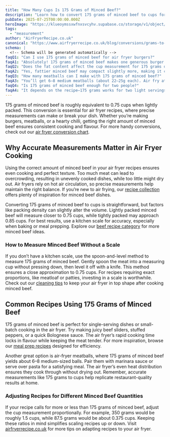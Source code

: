```yaml
---
title: "How Many Cups Is 175 Grams of Minced Beef?"
description: "Learn how to convert 175 grams of minced beef to cups for perfect air fryer recipes every time. Get accurate measurements in seconds!"
pubDate: 2025-07-25T00:00:00.000Z
heroImage: "https://klueoymssxwfnxsvcyhv.supabase.co/storage/v1/object/public/Shmucket/how-many-cups-is-175-grams-minced-beef.png"
tags:
  - "measurement"
author: "AirFryerRecipe.co.uk"
canonical: "https://www.airfryerrecipe.co.uk/blog/conversions/grams-to-cups/how-many-cups-is-175-grams-minced-beef"
schema: |
  <!-- Schema will be generated automatically -->
faqQ1: "Can I use 175 grams of minced beef for air fryer burgers?"
faqA1: "Absolutely! 175 grams of minced beef makes one generous burger patty or two smaller sliders. Shape the meat loosely to avoid toughness, and cook at 180°C for 10–12 minutes, flipping halfway. For more burger ideas, check our beef recipe category."
faqQ2: "Does the fat content affect the cup measurement for 175 grams of minced beef?"
faqA2: "Yes, fattier minced beef may compact slightly more, making it closer to 0.8 cups. Leaner beef (5% fat) will measure nearer to 0.75 cups. For consistent results, weigh the meat or use the spoon-and-level method described above."
faqQ3: "How many meatballs can I make with 175 grams of minced beef?"
faqA3: "You’ll get 6–8 medium meatballs (about 22–25g each). Air fry at 190°C for 10 minutes, shaking the basket occasionally. Serve with dips or pasta for a quick meal."
faqQ4: "Is 175 grams of minced beef enough for two people?"
faqA4: "It depends on the recipe—175 grams works for two light servings (e.g., tacos or stir-fry) or one hearty portion (like a burger). Pair with sides or veggies from our vegetable recipe category to stretch it further."
---
```

<p>175 grams of minced beef is roughly equivalent to 0.75 cups when lightly packed. This conversion is essential for air fryer recipes, where precise measurements can make or break your dish. Whether you’re making burgers, meatballs, or a hearty chilli, getting the right amount of minced beef ensures consistent cooking and flavour. For more handy conversions, check out our <a href=https://www.airfryerrecipe.co.uk/air-fryer-conversion-chart>air fryer conversion chart</a>.</p>  

<h2>Why Accurate Measurements Matter in Air Fryer Cooking</h2>  
<p>Using the correct amount of minced beef in your air fryer recipes ensures even cooking and perfect texture. Too much meat can lead to overcrowding, resulting in unevenly cooked dishes, while too little might dry out. Air fryers rely on hot air circulation, so precise measurements help maintain the right balance. If you’re new to air frying, our <a href=https://www.airfryerrecipe.co.uk/recipes>recipe collection</a> offers plenty of inspiration for minced beef dishes.</p>  

<p>Converting 175 grams of minced beef to cups is straightforward, but factors like packing density can slightly alter the volume. Lightly packed minced beef will measure closer to 0.75 cups, while tightly packed may approach 0.85 cups. For best results, use a kitchen scale for accuracy, especially when baking or meal prepping. Explore our <a href=https://www.airfryerrecipe.co.uk/recipe-category/beef>beef recipe category</a> for more minced beef ideas.</p>  

<h3>How to Measure Minced Beef Without a Scale</h3>  
<p>If you don’t have a kitchen scale, use the spoon-and-level method to measure 175 grams of minced beef. Gently spoon the meat into a measuring cup without pressing down, then level it off with a knife. This method ensures a close approximation to 0.75 cups. For recipes requiring exact proportions, like meatloaf or patties, investing in a scale is worthwhile. Check out our <a href=https://www.airfryerrecipe.co.uk/air-fryer-cleaner>cleaning tips</a> to keep your air fryer in top shape after cooking minced beef.</p>  

<h2>Common Recipes Using 175 Grams of Minced Beef</h2>  
<p>175 grams of minced beef is perfect for single-serving dishes or small-batch cooking in the air fryer. Try making juicy beef sliders, stuffed peppers, or a quick Bolognese sauce. The air fryer’s rapid cooking time locks in flavour while keeping the meat tender. For more inspiration, browse our <a href=https://www.airfryerrecipe.co.uk/recipe-category/meal-prep>meal prep recipes</a> designed for efficiency.</p>  

<p>Another great option is air-fryer meatballs, where 175 grams of minced beef yields about 6–8 medium-sized balls. Pair them with marinara sauce or serve over pasta for a satisfying meal. The air fryer’s even heat distribution ensures they cook through without drying out. Remember, accurate measurements like 175 grams to cups help replicate restaurant-quality results at home.</p>  

<h3>Adjusting Recipes for Different Minced Beef Quantities</h3>  
<p>If your recipe calls for more or less than 175 grams of minced beef, adjust the cup measurement proportionally. For example, 350 grams would be roughly 1.5 cups, while 87.5 grams would be about 0.375 cups. Keeping these ratios in mind simplifies scaling recipes up or down. Visit <a href=https://www.airfryerrecipe.co.uk>airfryerrecipe.co.uk</a> for more tips on adapting recipes to your air fryer.</p>
